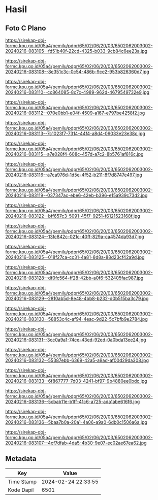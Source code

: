 # Hasil

## Foto C Plano

https://sirekap-obj-formc.kpu.go.id/05a4/pemilu/pdpr/65/02/06/20/03/6502062003002-20240216-083105--fd51b40f-22cd-4325-b033-9cb84c6ee23a.jpg

https://sirekap-obj-formc.kpu.go.id/05a4/pemilu/pdpr/65/02/06/20/03/6502062003002-20240216-083108--8e351c3c-0c54-486b-9ce2-953b826360d7.jpg

https://sirekap-obj-formc.kpu.go.id/05a4/pemilu/pdpr/65/02/06/20/03/6502062003002-20240216-083110--cc864085-8c7c-4989-962d-4679549732e9.jpg

https://sirekap-obj-formc.kpu.go.id/05a4/pemilu/pdpr/65/02/06/20/03/6502062003002-20240216-083112--070e0bb1-e04f-4509-a167-e797be4258f2.jpg

https://sirekap-obj-formc.kpu.go.id/05a4/pemilu/pdpr/65/02/06/20/03/6502062003002-20240216-083113--7c1023f7-7314-44f4-a8d4-09033e23e38c.jpg

https://sirekap-obj-formc.kpu.go.id/05a4/pemilu/pdpr/65/02/06/20/03/6502062003002-20240216-083115--a7e028f4-608c-457d-a7c2-8b5761af816c.jpg

https://sirekap-obj-formc.kpu.go.id/05a4/pemilu/pdpr/65/02/06/20/03/6502062003002-20240216-083116--a7ca976d-1d5e-4f52-b211-8f7d8747e497.jpg

https://sirekap-obj-formc.kpu.go.id/05a4/pemilu/pdpr/65/02/06/20/03/6502062003002-20240216-083119--037347ac-ebe6-42eb-b396-e15a939c73d2.jpg

https://sirekap-obj-formc.kpu.go.id/05a4/pemilu/pdpr/65/02/06/20/03/6502062003002-20240216-083122--bff657c3-5091-45f7-9251-f6121523168f.jpg

https://sirekap-obj-formc.kpu.go.id/05a4/pemilu/pdpr/65/02/06/20/03/6502062003002-20240216-083124--13fc842c-021c-40ff-829a-ca4574da93d7.jpg

https://sirekap-obj-formc.kpu.go.id/05a4/pemilu/pdpr/65/02/06/20/03/6502062003002-20240216-083125--018f27ca-cc31-4a81-8d8a-88d23cf42a9d.jpg

https://sirekap-obj-formc.kpu.go.id/05a4/pemilu/pdpr/65/02/06/20/03/6502062003002-20240216-083128--df0fc564-ff28-42bb-a0f6-532405fac987.jpg

https://sirekap-obj-formc.kpu.go.id/05a4/pemilu/pdpr/65/02/06/20/03/6502062003002-20240216-083129--2810ab5d-8e48-4bb8-b232-d0b515ba3c79.jpg

https://sirekap-obj-formc.kpu.go.id/05a4/pemilu/pdpr/65/02/06/20/03/6502062003002-20240216-083130--58853c4c-af94-4eac-9d22-5c7bfb9e2784.jpg

https://sirekap-obj-formc.kpu.go.id/05a4/pemilu/pdpr/65/02/06/20/03/6502062003002-20240216-083131--3cc0a9a1-74ce-43ed-92ed-0a0bda13ee24.jpg

https://sirekap-obj-formc.kpu.go.id/05a4/pemilu/pdpr/65/02/06/20/03/6502062003002-20240216-083132--55387ebb-6369-42a5-a9ad-af00d29da308.jpg

https://sirekap-obj-formc.kpu.go.id/05a4/pemilu/pdpr/65/02/06/20/03/6502062003002-20240216-083133--6f867777-7d03-4241-bf97-9b4880ee0bdc.jpg

https://sirekap-obj-formc.kpu.go.id/05a4/pemilu/pdpr/65/02/06/20/03/6502062003002-20240216-083136--5cbab11e-b1ff-41c6-a725-ada1abe616f6.jpg

https://sirekap-obj-formc.kpu.go.id/05a4/pemilu/pdpr/65/02/06/20/03/6502062003002-20240216-083136--5baa7b0a-20a1-4a06-a9a0-6db0c1506a6a.jpg

https://sirekap-obj-formc.kpu.go.id/05a4/pemilu/pdpr/65/02/06/20/03/6502062003002-20240216-083107--4cf7dfab-4da5-4b30-9e07-ec02ae67ea62.jpg


## Metadata

| Key        | Value               |
| ---------- | ------------------- |
| Time Stamp | 2024-02-24 22:33:55 |
| Kode Dapil | 6501                |



